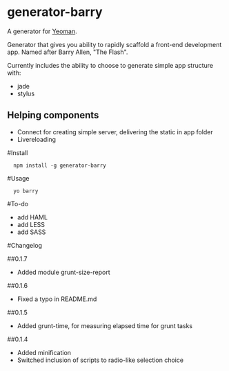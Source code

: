 # generator-barry 

A generator for [Yeoman](http://yeoman.io).

Generator that gives you ability to rapidly scaffold a front-end development app. Named after Barry Allen, "The Flash".

Currently includes the ability to choose to generate simple app structure with:
- jade
- stylus

## Helping components
- Connect for creating simple server, delivering the static in app folder
- Livereloading

#Install 

      npm install -g generator-barry

#Usage 

      yo barry

#To-do
- add HAML
- add LESS
- add SASS

#Changelog

##0.1.7
- Added module grunt-size-report

##0.1.6
- Fixed a typo in README.md

##0.1.5
- Added grunt-time, for measuring elapsed time for grunt tasks

##0.1.4
- Added minification
- Switched inclusion of scripts to radio-like selection choice  